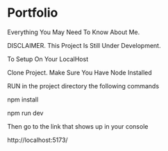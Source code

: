 # Portfolio
Everything You May Need To Know About Me.

DISCLAIMER. This Project Is Still Under Development.

To Setup On Your LocalHost

Clone Project. 
Make Sure You Have Node Installed

RUN in the project directory the following commands

npm install 

npm run dev

Then go to the link that shows up in your console 

http://localhost:5173/